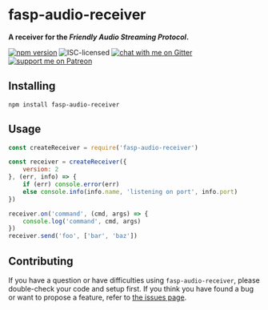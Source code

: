 # fasp-audio-receiver

**A receiver for the *Friendly Audio Streaming Protocol*.**

[![npm version](https://img.shields.io/npm/v/fasp-audio-receiver.svg)](https://www.npmjs.com/package/fasp-audio-receiver)
![ISC-licensed](https://img.shields.io/github/license/derhuerst/fasp-audio-receiver.svg)
[![chat with me on Gitter](https://img.shields.io/badge/chat%20with%20me-on%20gitter-512e92.svg)](https://gitter.im/derhuerst)
[![support me on Patreon](https://img.shields.io/badge/support%20me-on%20patreon-fa7664.svg)](https://patreon.com/derhuerst)


## Installing

```shell
npm install fasp-audio-receiver
```


## Usage

```js
const createReceiver = require('fasp-audio-receiver')

const receiver = createReceiver({
	version: 2
}, (err, info) => {
	if (err) console.error(err)
	else console.info(info.name, 'listening on port', info.port)
})

receiver.on('command', (cmd, args) => {
	console.log('command', cmd, args)
})
receiver.send('foo', ['bar', 'baz'])
```


## Contributing

If you have a question or have difficulties using `fasp-audio-receiver`, please double-check your code and setup first. If you think you have found a bug or want to propose a feature, refer to [the issues page](https://github.com/derhuerst/fasp-audio-receiver/issues).
